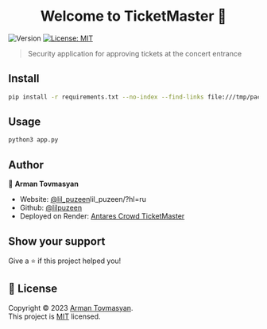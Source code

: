 <h1 align="center">Welcome to TicketMaster 👋</h1>
<p>
  <img alt="Version" src="https://img.shields.io/badge/version-1.0-blue.svg?cacheSeconds=2592000" />
  <a href="https://github.com/git/git-scm.com/blob/main/MIT-LICENSE.txt" target="_blank">
    <img alt="License: MIT" src="https://img.shields.io/badge/License-MIT-yellow.svg" />
  </a>
</p>

> Security application for approving tickets at the concert entrance 

## Install

```sh
pip install -r requirements.txt --no-index --find-links file:///tmp/packages
```

## Usage

```sh
python3 app.py
```

## Author

👤 **Arman Tovmasyan**

* Website: [@lil_puzeen](https://www.instagram.com/)lil_puzeen/?hl=ru
* Github: [@lilpuzeen](https://github.com/lilpuzeen)
* Deployed on Render: [Antares Crowd TicketMaster](https://antarescrowd.onrender.com/)

## Show your support

Give a ⭐️ if this project helped you!

## 📝 License

Copyright © 2023 [Arman Tovmasyan](https://github.com/lilpuzeen).<br />
This project is [MIT](https://github.com/git/git-scm.com/blob/main/MIT-LICENSE.txt) licensed.
